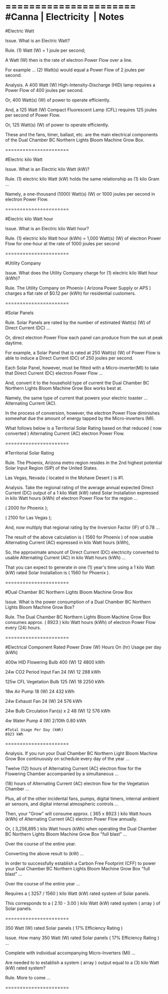 ====================== 
#Canna | Electricity  | Notes
======================

#Electric Watt

Issue. What is an Electric Watt? 

Rule. (1) Watt (W) = 1 joule per second;

A Watt (W) then is the rate of electron Power Flow over a line.

For example ... (2) Watt(s) would equal a Power Flow of 2 joules per second. 

Analysis. A 400 Watt (W) High-Intensity-Discharge (HID) lamp requires a Power Flow of 400 joules per second.

Or, 400 Watt(s) (W) of power to operate efficiently. 

And, a 125 Watt (W) Compact Fluorescent Lamp (CFL) requires 125 joules per second of Power Flow.

Or, 125 Watt(s) (W) of power to operate efficiently. 

These and the fans, timer, ballast, etc. are the main electrical components of the Dual Chamber BC Northern Lights Bloom Machine Grow Box.

======================

#Electric kilo Watt 

Issue. What is an Electric kilo Watt (kW)? 

Rule. (1) electric kilo Watt (kW) holds the same relationship as (1) kilo Gram ...

Namely, a one-thousand (1000) Watt(s) (W) or 1000 joules per second in electron Power Flow.

====================== 

#Electric kilo Watt hour 

Issue. What is an Electric kilo Watt hour? 

Rule. (1) electric kilo Watt hour (kWh) = 1,000 Watt(s) (W) of electron Power Flow for one-hour at the rate of 1000 joules per second

======================

#Utility Company

Issue. What does the Utility Company charge for (1) electric kilo Watt hour (kWh)? 

Rule. The Utility Company on Phoenix ( Arizona Power Supply or APS ) charges a flat rate of $0.12 per (kWh) for residential customers.

======================

#Solar Panels 

Rule. Solar Panels are rated by the number of estimated Watt(s) (W) of Direct Current (DC) ...

Or, direct electron Power Flow each panel can produce from the sun at peak daytime. 

For example, a Solar Panel that is rated at 250 Watt(s) (W) of Power Flow is able to induce a Direct Current (DC) of 250 joules per second. 

Each Solar Panel, however, must be fitted with a Micro-inverter(MI) to take that Direct Current (DC) electron Power Flow ...

And, convert it to the household type of current the Dual Chamber BC Northern Lights Bloom Machine Grow Box works best at.

Namely, the same type of current that powers your electric toaster ... Alternating Current (AC).

In the process of conversion, however, the electron Power Flow diminishes somewhat due the amount of energy tapped by the Micro-inverters (MI).

What follows below is a Territorial Solar Rating based on that reduced ( now converted ) Alternating Current (AC) electron Power Flow.

======================  

#Territorial Solar Rating

Rule. The Phoenix, Arizona metro region resides in the 2nd highest potential Solar Input Region (SIP) of the United States.

Las Vegas, Nevada ( located in the Mohave Desert ) is #1.

Analysis. Take the regional rating of the average annual expected Direct Current (DC) output of a 1 kilo Watt (kW) rated Solar Installation expressed in kilo Watt hours (kWh) of electron Power Flow for the region ...

( 2000 for Phoenix ); 

( 2100 for Las Vegas ); 

And, now multiply that regional rating by the Inversion Factor (IF) of 0.78 ... 

The result of the above calculation is ( 1560 for Phoenix ) of now usable Alternating Current (AC) expressed in kilo Watt hours (kWh),

So, the approximate amount of Direct Current (DC) electricity converted to usable Alternating Current (AC) in kilo Watt hours (kWh) ...

That you can expect to generate in one (1) year's time using a 1 kilo Watt (kW) rated Solar Installation is ( 1560 for Phoenix ).

====================== 

#Dual Chamber BC Northern Lights Bloom Machine Grow Box 

Issue. What is the power consumption of a Dual Chamber BC Northern Lights Bloom Machine Grow Box? 

Rule. The Dual Chamber BC Northern Lights Bloom Machine Grow Box consumes approx. ( 8923 ) kilo Watt hours (kWh) of electron Power Flow every (24) hours.

======================

#Electrical Component			Rated Power Draw (W)		Hours On (hr)		Usage per day (kWh)

400w HID Flowering Bulb				400 (W)				12			4800 kWh

24w CO2 Period Input Fan			24 (W)				12			288 kWh

125w CFL Vegetation Bulb			125 (W)				18			2250 kWh

18w Air Pump					18 (W)				24			432 kWh

24w Exhaust Fan					24 (W)				24			576 kWh

24w Bulb Circulation Fan(s) x 2			48 (W)				12			576 kWh

4w Water Pump					4 (W)				2/10th			0.80 kWh

	#Total Usage Per Day (kWh)											8923 kWh

====================== 

Analysis. If you run your Dual Chamber BC Northern Light Bloom Machine Grow Box continuously on schedule every day of the year ... 

Twelve (12) hours of Alternating Current (AC) electron flow for the Flowering Chamber accompanied by a simultaneous ...

(18) hours of Alternating Current (AC) electron flow for the Vegetation Chamber ...

Plus, all of the other incidental fans, pumps, digital timers, internal ambient air sensors, and digital internal atmospheric controls ... 

Then, your "Grow" will consume approx. ( 365 x 8923 ) kilo Watt hours (kWh) of Alternating Current (AC) electron Power Flow annually. 

Or, ( 3,256,895 ) kilo Watt hours (kWh) when operating the Dual Chamber BC Northern Lights Bloom Machine Grow Box "full blast" ...

Over the course of the entire year. 

Converting the above result to (kW) ...

In order to successfully establish a Carbon Free Footprint (CFF) to power your Dual Chamber BC Northern Lights Bloom Machine Grow Box "full blast" ...

Over the course of the entire year ...

Requires a ( 3257 / 1560 ) kilo Watt (kW) rated system of Solar panels. 

This corresponds to a ( 2.10 - 3.00 ) kilo Watt (kW) rated system ( array ) of Solar panels. 

======================

350 Watt (W) rated Solar panels ( 17% Efficiency Rating )

Issue. How many 350 Watt (W) rated Solar panels ( 17% Efficiency Rating ) ...

Complete with individual accompanying Micro-Inverters (MI) ...

Are needed to to establish a system ( array ) output equal to a (3) kilo Watt (kW) rated system? 

Rule. More to come ...

======================
